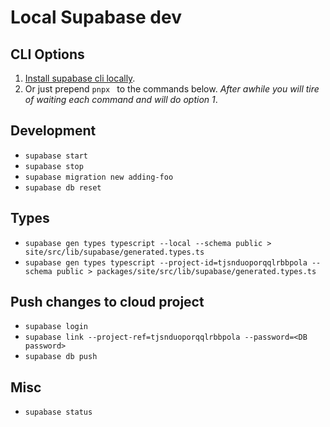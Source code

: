 # Local Supabase dev

## CLI Options
1. [Install supabase cli locally](https://supabase.com/docs/guides/cli).
2. Or just prepend `pnpx ` to the commands below. *After awhile you will tire of waiting each command and will do option 1*.

## Development

- `supabase start`
- `supabase stop`
- `supabase migration new adding-foo`
- `supabase db reset`

## Types

- `supabase gen types typescript --local --schema public > site/src/lib/supabase/generated.types.ts`
- `supabase gen types typescript --project-id=tjsnduoporqqlrbbpola --schema public > packages/site/src/lib/supabase/generated.types.ts`

## Push changes to cloud project

- `supabase login`
- `supabase link --project-ref=tjsnduoporqqlrbbpola --password=<DB password>`
- `supabase db push`

## Misc

- `supabase status`

